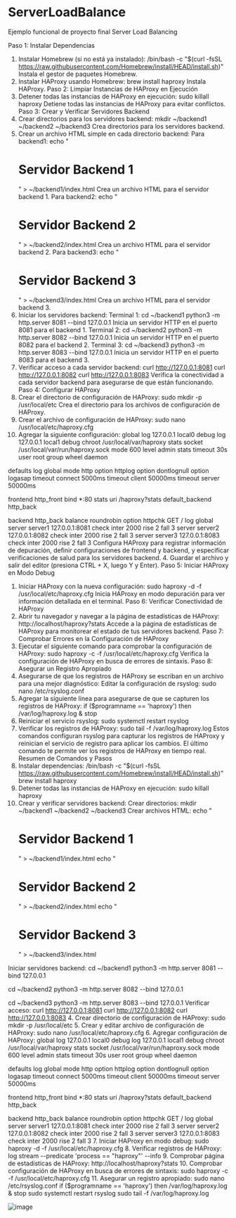 # ServerLoadBalance
Ejemplo funcional de proyecto final Server Load Balancing

Paso 1: Instalar Dependencias
1.	Instalar Homebrew (si no está ya instalado):
/bin/bash -c "$(curl -fsSL https://raw.githubusercontent.com/Homebrew/install/HEAD/install.sh)"
Instala el gestor de paquetes Homebrew.
2.	Instalar HAProxy usando Homebrew:
brew install haproxy
Instala HAProxy.
Paso 2: Limpiar Instancias de HAProxy en Ejecución
1.	Detener todas las instancias de HAProxy en ejecución:
sudo killall haproxy
Detiene todas las instancias de HAProxy para evitar conflictos.
Paso 3: Crear y Verificar Servidores Backend
1.	Crear directorios para los servidores backend:
mkdir ~/backend1 ~/backend2 ~/backend3
Crea directorios para los servidores backend.
2.	Crear un archivo HTML simple en cada directorio backend:
Para backend1:
echo "<html><body><h1>Servidor Backend 1</h1></body></html>" > ~/backend1/index.html
Crea un archivo HTML para el servidor backend 1.
Para backend2:
echo "<html><body><h1>Servidor Backend 2</h1></body></html>" > ~/backend2/index.html
Crea un archivo HTML para el servidor backend 2.
Para backend3:
echo "<html><body><h1>Servidor Backend 3</h1></body></html>" > ~/backend3/index.html
Crea un archivo HTML para el servidor backend 3.
3.	Iniciar los servidores backend:
Terminal 1:
cd ~/backend1
python3 -m http.server 8081 --bind 127.0.0.1
Inicia un servidor HTTP en el puerto 8081 para el backend 1.
Terminal 2:
cd ~/backend2
python3 -m http.server 8082 --bind 127.0.0.1
Inicia un servidor HTTP en el puerto 8082 para el backend 2.
Terminal 3:
cd ~/backend3
python3 -m http.server 8083 --bind 127.0.0.1
Inicia un servidor HTTP en el puerto 8083 para el backend 3.
4.	Verificar acceso a cada servidor backend:
curl http://127.0.0.1:8081
curl http://127.0.0.1:8082
curl http://127.0.0.1:8083
Verifica la conectividad a cada servidor backend para asegurarse de que están funcionando.
Paso 4: Configurar HAProxy
1.	Crear el directorio de configuración de HAProxy:
sudo mkdir -p /usr/local/etc
Crea el directorio para los archivos de configuración de HAProxy.
2.	Crear el archivo de configuración de HAProxy:
sudo nano /usr/local/etc/haproxy.cfg
3.	Agregar la siguiente configuración:
global
    log 127.0.0.1 local0 debug
    log 127.0.0.1 local1 debug
    chroot /usr/local/var/haproxy
    stats socket /usr/local/var/run/haproxy.sock mode 600 level admin
    stats timeout 30s
    user root
    group wheel
    daemon

defaults
    log global
    mode http
    option httplog
    option dontlognull
    option logasap
    timeout connect 5000ms
    timeout client  50000ms
    timeout server  50000ms

frontend http_front
    bind *:80
    stats uri /haproxy?stats
    default_backend http_back

backend http_back
    balance roundrobin
    option httpchk GET /
    log global
    server server1 127.0.0.1:8081 check inter 2000 rise 2 fall 3
    server server2 127.0.0.1:8082 check inter 2000 rise 2 fall 3
    server server3 127.0.0.1:8083 check inter 2000 rise 2 fall 3
Configura HAProxy para registrar información de depuración, definir configuraciones de frontend y backend, y especificar verificaciones de salud para los servidores backend.
4.	Guardar el archivo y salir del editor (presiona CTRL + X, luego Y y Enter).
Paso 5: Iniciar HAProxy en Modo Debug
1.	Iniciar HAProxy con la nueva configuración:
sudo haproxy -d -f /usr/local/etc/haproxy.cfg
Inicia HAProxy en modo depuración para ver información detallada en el terminal.
Paso 6: Verificar Conectividad de HAProxy
1.	Abrir tu navegador y navegar a la página de estadísticas de HAProxy:
http://localhost/haproxy?stats
Accede a la página de estadísticas de HAProxy para monitorear el estado de tus servidores backend.
Paso 7: Comprobar Errores en la Configuración de HAProxy
1.	Ejecutar el siguiente comando para comprobar la configuración de HAProxy:
sudo haproxy -c -f /usr/local/etc/haproxy.cfg
Verifica la configuración de HAProxy en busca de errores de sintaxis.
Paso 8: Asegurar un Registro Apropiado
1.	Asegurarse de que los registros de HAProxy se escriban en un archivo para una mejor diagnóstico:
Editar la configuración de rsyslog:
sudo nano /etc/rsyslog.conf
2.	Agregar la siguiente línea para asegurarse de que se capturen los registros de HAProxy:
if ($programname == 'haproxy') then /var/log/haproxy.log
& stop
3.	Reiniciar el servicio rsyslog:
sudo systemctl restart rsyslog
4.	Verificar los registros de HAProxy:
sudo tail -f /var/log/haproxy.log
Estos comandos configuran rsyslog para capturar los registros de HAProxy y reinician el servicio de registro para aplicar los cambios. El último comando te permite ver los registros de HAProxy en tiempo real.
Resumen de Comandos y Pasos
1.	Instalar dependencias:
/bin/bash -c "$(curl -fsSL https://raw.githubusercontent.com/Homebrew/install/HEAD/install.sh)"
brew install haproxy
2.	Detener todas las instancias de HAProxy en ejecución:
sudo killall haproxy
3.	Crear y verificar servidores backend:
Crear directorios:
mkdir ~/backend1 ~/backend2 ~/backend3
Crear archivos HTML:
echo "<html><body><h1>Servidor Backend 1</h1></body></html>" > ~/backend1/index.html
echo "<html><body><h1>Servidor Backend 2</h1></body></html>" > ~/backend2/index.html
echo "<html><body><h1>Servidor Backend 3</h1></body></html>" > ~/backend3/index.html


Iniciar servidores backend:
cd ~/backend1
python3 -m http.server 8081 --bind 127.0.0.1

cd ~/backend2
python3 -m http.server 8082 --bind 127.0.0.1

cd ~/backend3
python3 -m http.server 8083 --bind 127.0.0.1
Verificar acceso:
curl http://127.0.0.1:8081
curl http://127.0.0.1:8082
curl http://127.0.0.1:8083
4.	Crear directorio de configuración de HAProxy:
sudo mkdir -p /usr/local/etc
5.	Crear y editar archivo de configuración de HAProxy:
sudo nano /usr/local/etc/haproxy.cfg
6.	Agregar configuración de HAProxy:
global
    log 127.0.0.1 local0 debug
    log 127.0.0.1 local1 debug
    chroot /usr/local/var/haproxy
    stats socket /usr/local/var/run/haproxy.sock mode 600 level admin
    stats timeout 30s
    user root
    group wheel
    daemon

defaults
    log global
    mode http
    option httplog
    option dontlognull
    option logasap
    timeout connect 5000ms
    timeout client  50000ms
    timeout server  50000ms

frontend http_front
    bind *:80
    stats uri /haproxy?stats
    default_backend http_back

backend http_back
    balance roundrobin
    option httpchk GET /
    log global
    server server1 127.0.0.1:8081 check inter 2000 rise 2 fall 3
    server server2 127.0.0.1:8082 check inter 2000 rise 2 fall 3
    server server3 127.0.0.1:8083 check inter 2000 rise 2 fall 3
7.	Iniciar HAProxy en modo debug:
sudo haproxy -d -f /usr/local/etc/haproxy.cfg
8.	Verificar registros de HAProxy:
log stream --predicate 'process == "haproxy"' --info
9.	Comprobar página de estadísticas de HAProxy:
http://localhost/haproxy?stats
10.	Comprobar configuración de HAProxy en busca de errores de sintaxis:
sudo haproxy -c -f /usr/local/etc/haproxy.cfg
11.	Asegurar un registro apropiado:
sudo nano /etc/rsyslog.conf
if ($programname == 'haproxy') then /var/log/haproxy.log
& stop
sudo systemctl restart rsyslog
sudo tail -f /var/log/haproxy.log

![image](https://github.com/user-attachments/assets/1ea145c0-1912-491a-b1cc-f46dd437daf0)
